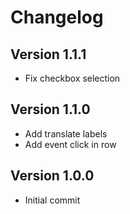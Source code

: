 # Changelog

## Version 1.1.1

* Fix checkbox selection

## Version 1.1.0

* Add translate labels
* Add event click in row

## Version 1.0.0

* Initial commit
